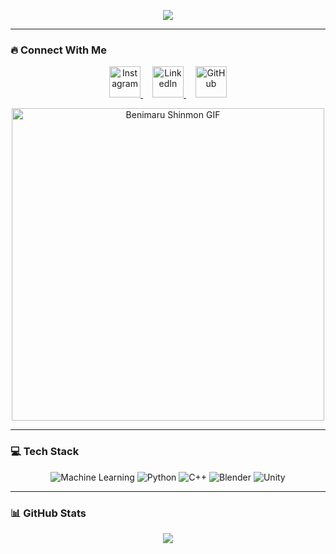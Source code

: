 <p align="center">
  <img src="https://capsule-render.vercel.app/api?type=blur&height=300&color=gradient&text=Hey!!&section=header&reversal=true&animation=twinkling&fontSize=70&fontAlignY=80"/>
</p>

---

### 🔥 Connect With Me
<p align="center">
  <a href="https://www.instagram.com/kathirrrrrr0_0/" target="_blank">
    <img height="50" src="https://upload.wikimedia.org/wikipedia/commons/a/a5/Instagram_icon.png" alt="Instagram"/>
  </a>
  <a href="https://www.linkedin.com/in/kathir-s-4b5931292/" target="_blank" style="margin: 0 15px;">
    <img height="50" src="https://upload.wikimedia.org/wikipedia/commons/c/ca/LinkedIn_logo_initials.png" alt="LinkedIn"/>
  </a>
  <a href="https://github.com/Kathir0-0" target="_blank">
    <img height="50" src="https://icon-library.com/images/github-icon-white/github-icon-white-6.jpg" alt="GitHub"/>
  </a>
</p>

<p align="center">
  <img src="https://media1.tenor.com/m/BfruARZnPNQAAAAC/benimaru-shinmon.gif" width="500" alt="Benimaru Shinmon GIF"/>
</p>

---

### 💻 Tech Stack
<p align="center">
  <!-- Machine Learning -->
  <img src="https://img.shields.io/badge/Machine%20Learning-FF6F00?style=for-the-badge&logo=python&logoColor=white" alt="Machine Learning"/>
  
  <!-- Python -->
  <img src="https://img.shields.io/badge/Python-3776AB?style=for-the-badge&logo=python&logoColor=white" alt="Python"/>
  
  <!-- C++ -->
  <img src="https://img.shields.io/badge/C++-00599C?style=for-the-badge&logo=c%2B%2B&logoColor=white" alt="C++"/>
  
  <!-- Blender -->
  <img src="https://img.shields.io/badge/Blender-F5792A?style=for-the-badge&logo=blender&logoColor=white" alt="Blender"/>
  
  <!-- Unity -->
  <img src="https://img.shields.io/badge/Unity-000000?style=for-the-badge&logo=unity&logoColor=white" alt="Unity"/>
</p>

---

### 📊 GitHub Stats
<p align="center">
  <img src="https://github-readme-stats.vercel.app/api?username=Kathir0-0&show_icons=true&theme=radical"/>
</p>
